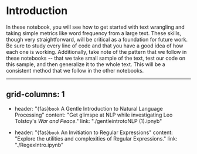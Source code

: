 # Introduction

In these notebook, you will see how to get started with text wrangling and taking simple metrics like word frequency from a large text. These skills, though very straightforward, will be critical as a foundation for future work. Be sure to study every line of code and that you have a good idea of how each one is working. Additionally, take note of the pattern that we follow in these notebooks -- that we take small sample of the text, test our code on this sample, and then generalize it to the whole text. This will be a consistent method that we follow in the other notebooks.

---

## grid-columns: 1

- header: "{fas}`book` A Gentle Introduction to Natural Language Processing"
  content: "Get glimspe at NLP while investigating Leo Tolstoy's *War and Peace*."
  link: "./gentleintrotoNLP (1).ipnyb"

- header: "{fas}`book` An Invitiation to Regular Expressions"
  content: "Explore the utilities and complexities of Regular Expressions."
  link: "./RegexIntro.ipynb"
